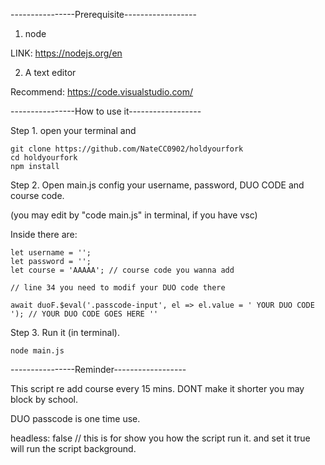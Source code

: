 ----------------Prerequisite------------------

1. node 

LINK: https://nodejs.org/en

2. A text editor 

Recommend: https://code.visualstudio.com/

----------------How to use it------------------


Step 1. open your terminal and


```
git clone https://github.com/NateCC0902/holdyourfork
cd holdyourfork
npm install
```

Step 2. Open main.js config your username, password, DUO CODE and course code. 


(you may edit by "code main.js" in terminal, if you have vsc)


Inside there are:

```
let username = ''; 
let password = ''; 
let course = 'AAAAA'; // course code you wanna add

// line 34 you need to modif your DUO code there

await duoF.$eval('.passcode-input', el => el.value = ' YOUR DUO CODE '); // YOUR DUO CODE GOES HERE ''

```

Step 3. Run it (in terminal).
```
node main.js
```

----------------Reminder------------------

This script re add course every 15 mins. DONT make it shorter you may block by school.

DUO passcode is one time use. 

headless: false // this is for show you how the script run it. and set it true will run the script background.
